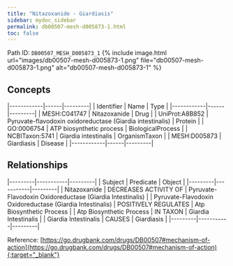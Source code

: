 ```yaml
---
title: "Nitazoxanide - Giardiasis"
sidebar: mydoc_sidebar
permalink: db00507-mesh-d005873-1.html
toc: false 
---
```



Path ID: `DB00507_MESH_D005873_1`
{% include image.html url="images/db00507-mesh-d005873-1.png" file="db00507-mesh-d005873-1.png" alt="db00507-mesh-d005873-1" %}

## Concepts

|------------|------|---------|
| Identifier | Name | Type    |
|------------|------|---------|
| MESH:C041747 | Nitazoxanide | Drug |
| UniProt:A8B852 | Pyruvate-flavodoxin oxidoreductase (Giardia intestinalis) | Protein |
| GO:0006754 | ATP biosynthetic process | BiologicalProcess |
| NCBITaxon:5741 | Giardia intestinalis | OrganismTaxon |
| MESH:D005873 | Giardiasis | Disease |
|------------|------|---------|

## Relationships

|---------|-----------|---------|
| Subject | Predicate | Object  |
|---------|-----------|---------|
| Nitazoxanide | DECREASES ACTIVITY OF | Pyruvate-Flavodoxin Oxidoreductase (Giardia Intestinalis) |
| Pyruvate-Flavodoxin Oxidoreductase (Giardia Intestinalis) | POSITIVELY REGULATES | Atp Biosynthetic Process |
| Atp Biosynthetic Process | IN TAXON | Giardia Intestinalis |
| Giardia Intestinalis | CAUSES | Giardiasis |
|---------|-----------|---------|

Reference: [https://go.drugbank.com/drugs/DB00507#mechanism-of-action](https://go.drugbank.com/drugs/DB00507#mechanism-of-action){:target="_blank"}